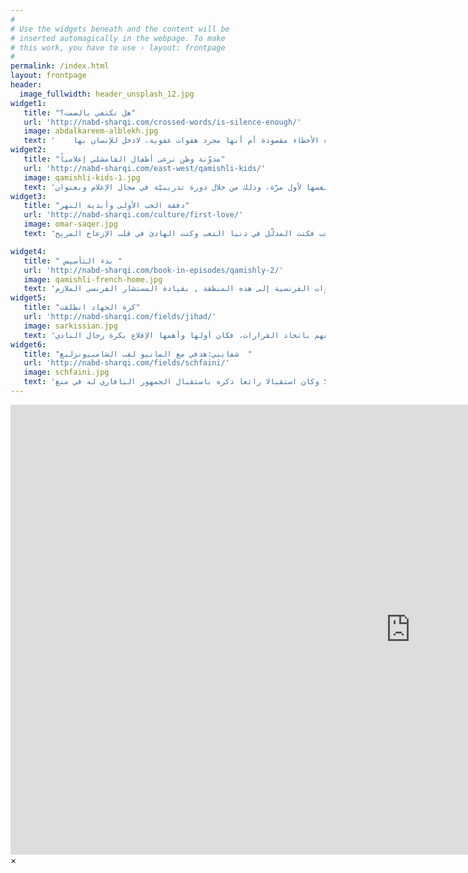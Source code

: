 ```yaml
---
#
# Use the widgets beneath and the content will be
# inserted automagically in the webpage. To make
# this work, you have to use › layout: frontpage
#
permalink: /index.html
layout: frontpage
header:
  image_fullwidth: header_unsplash_12.jpg
widget1:
   title: "هل نكتفي بالصمت؟"
   url: 'http://nabd-sharqi.com/crossed-words/is-silence-enough/'
   image: abdalkareem-alblekh.jpg
   text: '    في لحظة ما يتوقف الزمن برهةً من الوقت، ما يتركُ لنا فرصة لمراجعة ذاتنا، عن الأخطاء التي سبق وان ارتكبناها.. ونسأل أنفسنا: هل كانت هذه الأخطاء مقصودة أم أنها مجرد هفوات عفوية، لادخل للإنسان بها'
widget2:
   title: "مدوّنة وطن ترعى أطفال القامشلي إعلامياً"
   url: 'http://nabd-sharqi.com/east-west/qamishli-kids/'
   image: qamishli-kids-1.jpg
   text: 'البادرة التي قامت بها مدونة وطن في القامشلي هي في غاية الأهمية، كونها تستهدف الأطفال الذين لهم رغبة بتعلم قوانين وأسس الإعلام، وتفرض التجربة نفسها لأول مرّة، وذلك من خلال دورة تدريبيّة في مجال الإعلام وبعنوان'
widget3:
   title: "دفقة الحب الأولى وأبدية النهر"
   url: 'http://nabd-sharqi.com/culture/first-love/'
   image: omar-saqer.jpg
   text: 'للدفقة الأولى أزلية غريبة تستمر بتدفق لا نهائي ديمومي غريب ودائم معا كحبات النهر أو كشقشقة العصافير في صباح عربي كسير مهزوم يحمل هموم الخبز، لم أكن أعلم أنني أمسك الجمر بيدي الصغيرتين اللتين لم يتشققا من وعثاء الطريق الطويل والضرب في الأرض الخصبة وأنا أحب فكنت المدلّل في دنيا التعب وكنت الهادئ في قلب الإزعاج المريح'

widget4:
   title: " بدء التأسيس "
   url: 'http://nabd-sharqi.com/book-in-episodes/qamishly-2/'
   image: qamishli-french-home.jpg
   text: 'تأسست مدينة القامشلي في عام 1925 -1926 على أثر (كما ذكرنا سابقاً ) دخول القوات الفرنسية إلى هذه المنطقة , بقيادة المستشار الفرنسي الملازم TERIEH و سميت باسم (القامشلي) و تعني القصب باللغة التركية , و قد كان القصب يكسو بكثافة ضفتي نهر جغجغ '
widget5:
   title: "كرة الجهاد انطلقت"
   url: 'http://nabd-sharqi.com/fields/jihad/'
   image: sarkissian.jpg
   text: 'أخيراً تصدّى القلّة القليلة من أعضاء مجلس إدارة نادي الجهاد ممن حمّلوا أنفسهم مسؤولية الأمانة الملقاة على عاتقهم باتخاذ القرارات، فكان أولها وأهمها الإقلاع بكرة رجال النادي'
widget6:
   title: "شفايني:هدفي مع المانيو لقب الشامبيونزليغ  "
   url: 'http://nabd-sharqi.com/fields/schfaini/'
   image: schfaini.jpg
   text: 'أكد قائد المنتخب الالماني ولاعب البايرن السابق باستيان شفاينشتايغر على ان النادي البافاري مازال يحتل جزءا كبيرا من قلبه,بالرغم من انتقاله الى نادي مانشستر يونايتد,الذي يعتبر احد افضل الاندية الانكليزية والاوربية..وأشار في حواره مع صحيفة"بيلد" قد نجح في توثيق علاقته مع جمهور المان يونايتد في فترة قصيرة جدا,واضاف ان هذه العلاقات القوية,التي عكسها استقبال الجمهور له في اول مباراة رسمية له مع مانشستر يونايتد وكانت امام أستون فيلا وكان استقبالا رائعا ذكره باستقبال الجمهور البافاري له في منغ '  
---
```


<div id="videoModal" class="reveal-modal large" data-reveal="">
  <div class="flex-video widescreen vimeo" style="display: block;">
    <iframe width="1280" height="720" src="https://www.youtube.com/embed/3b5zCFSmVvU" frameborder="0" allowfullscreen></iframe>
  </div>
  <a class="close-reveal-modal">&#215;</a>
</div>
